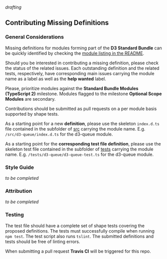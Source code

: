 _drafting_

## Contributing Missing Definitions

### General Considerations

Missing definitions for modules forming part of the **D3 Standard Bundle** can be quickly identified by checking the [module listing in the README](https://github.com/tomwanzek/d3-v4-definitelytyped#d3-standard-bundle-modules).

Should you be interested in contributing a missing definition, please check the status of the related issues. Each outstanding definition and the related tests, respectively, have corresponding main issues carrying the module name as a label as well as the **help wanted** label.

Please, prioritize modules against the **Standard Bundle Modules (TypeScript 2)** milestone. Modules flagged to the milestone **Optional Scope Modules** are secondary.

Contributions should be submitted as pull requests on a per module basis supported by shape tests.

As a starting point for a new **definition**, please use the skeleton `index.d.ts` file contained in the subfolder of [src](https://github.com/tomwanzek/d3-v4-definitelytyped/tree/master/src) carrying the module name. E.g. `/src/d3-queue/index.d.ts` for the d3-queue module.

As a starting point for the **corresponding test file definition**, please use the skeleton test file contained in the subfolder of [tests](https://github.com/tomwanzek/d3-v4-definitelytyped/tree/master/tests) carrying the module name. E.g. `/tests/d3-queue/d3-queue-test.ts` for the d3-queue module.

### Style Guide

_to be completed_

### Attribution

_to be completed_

### Testing

The test file should have a complete set of shape tests covering the proposed definitions. The tests must successfully compile when running `npm test`. The test script also runs `tslint`. The submitted definitions and tests should be free of linting errors.

When submitting a pull request **Travis CI** will be triggered for this repo.
